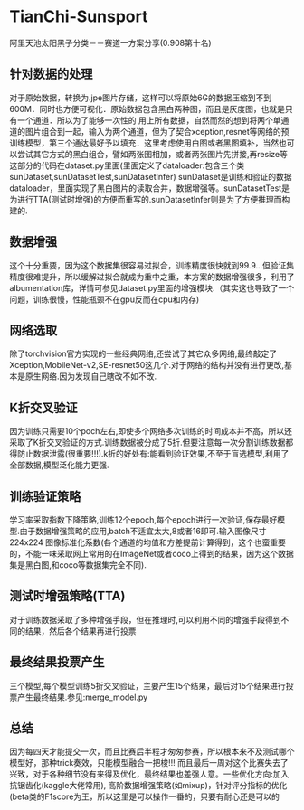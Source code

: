 # TianChi-Sunsport

阿里天池太阳黑子分类－－赛道一方案分享(0.908第十名)

## 针对数据的处理
对于原始数据，转换为.jpe图片存储，这样可以将原始6G的数据压缩到不到600M．同时也方便可视化．原始数据包含黑白两种图，而且是灰度图，也就是只有一个通道．所以为了能够一次性的
用上所有数据，自然而然的想到将两个单通道的图片组合到一起，输入为两个通道，但为了契合xception,resnet等网络的预训练模型，第三个通达最好予以填充．这里考虑使用白图或者黑图填补，当然也可以尝试其它方式的黑白组合，譬如两张图相加，或者两张图片先拼接,再resize等
这部分的代码在dataset.py里面(里面定义了dataloader:包含三个类sunDataset,sunDatasetTest,sunDatasetInfer)
sunDataset是训练和验证的数据dataloader，里面实现了黑白图片的读取合并，数据增强等。sunDatasetTest是为进行TTA(测试时增强)的方便而重写的.sunDatasetInfer则是为了方便推理而构建的.

## 数据增强
这个十分重要，因为这个数据集很容易过拟合，训练精度很快就到99.9...但验证集精度很难提升，所以缓解过拟合就成为重中之重，本方案的数据增强很多，利用了albumentation库，详情可参见dataset.py里面的增强模块.（其实这也导致了一个问题，训练很慢，性能瓶颈不在gpu反而在cpu和内存)

## 网络选取
除了torchvision官方实现的一些经典网络,还尝试了其它众多网络,最终敲定了Xception,MobileNet-v2,SE-resnet50这几个.对于网络的结构并没有进行更改,基本是原生网络.因为发现自己瞎改不如不改.

## K折交叉验证
因为训练只需要10个poch左右,即使多个网络多次训练的时间成本并不高，所以还采取了K折交叉验证的方式.训练数据被分成了5折.但要注意每一次分割训练数据都得防止数据泄露(很重要!!!).k折的好处有:能看到验证效果,不至于盲选模型,利用了全部数据,模型泛化能力更强.

## 训练验证策略
学习率采取指数下降策略,训练12个epoch,每个epoch进行一次验证,保存最好模型.由于数据增强策略的应用,batch不适宜太大,8或者16即可.输入图像尺寸224x224
图像标准化系数(各个通道的均值和方差提前计算得到，这个也蛮重要的，不能一味采取网上常用的在ImageNet或者coco上得到的结果，因为这个数据集是黑白图,和coco等数据集完全不同).

## 测试时增强策略(TTA)
对于训练数据采取了多种增强手段，但在推理时,可以利用不同的增强手段得到不同的结果，然后各个结果再进行投票
## 最终结果投票产生
三个模型,每个模型训练5折交叉验证，主要产生15个结果，最后对15个结果进行投票产生最终结果.参见:merge_model.py

## 总结
因为每四天才能提交一次，而且比赛后半程才匆匆参赛，所以根本来不及测试哪个模型好，那种trick奏效，只能模型融合一把梭!!!
而且最后一周对这个比赛失去了兴致，对于各种细节没有来得及优化，最终结果也差强人意。一些优化方向:加入抗锯齿化(kaggle大佬常用),
高阶数据增强策略(如mixup)，针对评分指标的优化(beta类的F1score为王，所以这里是可以操作一番的，只要有耐心还是可以的
